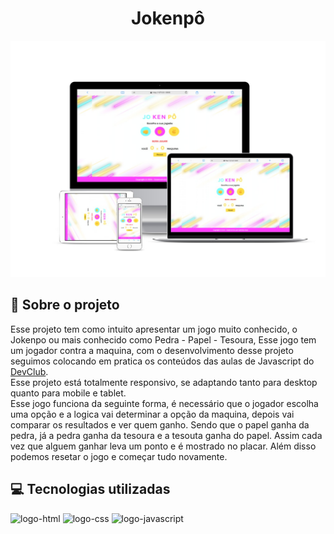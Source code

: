 <h1 align="center">Jokenpô</h1>

<p align="center"><img  src="./assets/mockup-devices.jpg" width="600px"></p>

## 📝 Sobre o projeto

Esse projeto tem como intuito apresentar um jogo muito conhecido, o Jokenpo ou mais conhecido como Pedra - Papel - Tesoura, Esse jogo tem um jogador contra a maquina, com o desenvolvimento desse projeto seguimos colocando em pratica os conteúdos das aulas de Javascript do <a href="https://rodolfomori.com.br/devclub/">DevClub</a>. 
<br>
Esse projeto está totalmente responsivo, se adaptando tanto para desktop quanto para mobile e tablet.
<br>
Esse jogo funciona da seguinte forma, é necessário que o jogador escolha uma opção e a logica vai determinar a opção da maquina, depois vai comparar os resultados e ver quem ganho. Sendo que o papel ganha da pedra, já a pedra ganha da tesoura e a tesouta ganha do papel. Assim cada vez que alguem ganhar leva um ponto e é mostrado no placar. Além disso podemos resetar o jogo e começar tudo novamente.

## 💻 Tecnologias utilizadas
<div>
<img  src="https://img.shields.io/badge/HTML5-E34F26?style=for-the-badge&logo=html5&logoColor=white" alt="logo-html">
<img src="https://img.shields.io/badge/CSS3-1572B6?style=for-the-badge&logo=css3&logoColor=white" alt="logo-css">
<img src="https://img.shields.io/badge/JavaScript-323330?style=for-the-badge&logo=javascript&logoColor=F7DF1E" alt="logo-javascript">
</div>
